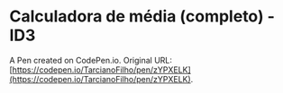 # Calculadora de média (completo) - ID3

A Pen created on CodePen.io. Original URL: [https://codepen.io/TarcianoFilho/pen/zYPXELK](https://codepen.io/TarcianoFilho/pen/zYPXELK).


